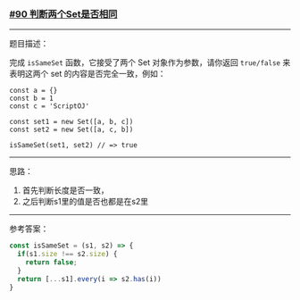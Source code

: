 ### [#90 判断两个Set是否相同](http://scriptoj.mangojuice.top/problems/90)

----
题目描述：

完成 `isSameSet` 函数，它接受了两个 Set 对象作为参数，请你返回 `true/false` 来表明这两个 set 的内容是否完全一致，例如：

```
const a = {}
const b = 1
const c = 'ScriptOJ'

const set1 = new Set([a, b, c])
const set2 = new Set([a, c, b])

isSameSet(set1, set2) // => true
```

---
思路：

1. 首先判断长度是否一致，
2. 之后判断s1里的值是否也都是在s2里

----
参考答案：

```js
const isSameSet = (s1, s2) => {
  if(s1.size !== s2.size) {
    return false;
  }
  return [...s1].every(i => s2.has(i))
}
```